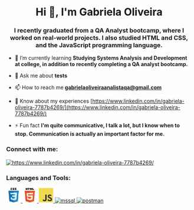 <h1 align="center">Hi 👋, I'm Gabriela Oliveira</h1>
<h3 align="center">I recently graduated from a QA Analyst bootcamp, where I worked on real-world projects. I also studied HTML and CSS, and the JavaScript programming language.</h3>

- 🌱 I’m currently learning **Studying Systems Analysis and Development at college, in addition to recently completing a QA analyst bootcamp.**

- 💬 Ask me about **tests**

- 📫 How to reach me **gabrielaoliveiraanalistaqa@gmail.com**

- 📄 Know about my experiences [https://www.linkedin.com/in/gabriela-oliveira-7787b4269/](https://www.linkedin.com/in/gabriela-oliveira-7787b4269/)

- ⚡ Fun fact **I'm quite communicative, I talk a lot, but I know when to stop. Communication is actually an important factor for me.**

<h3 align="left">Connect with me:</h3>
<p align="left">
<a href="https://linkedin.com/in/https://www.linkedin.com/in/gabriela-oliveira-7787b4269/" target="blank"><img align="center" src="https://raw.githubusercontent.com/rahuldkjain/github-profile-readme-generator/master/src/images/icons/Social/linked-in-alt.svg" alt="https://www.linkedin.com/in/gabriela-oliveira-7787b4269/" height="30" width="40" /></a>
</p>

<h3 align="left">Languages and Tools:</h3>
<p align="left"> <a href="https://www.w3schools.com/css/" target="_blank" rel="noreferrer"> <img src="https://raw.githubusercontent.com/devicons/devicon/master/icons/css3/css3-original-wordmark.svg" alt="css3" width="40" height="40"/> </a> <a href="https://www.w3.org/html/" target="_blank" rel="noreferrer"> <img src="https://raw.githubusercontent.com/devicons/devicon/master/icons/html5/html5-original-wordmark.svg" alt="html5" width="40" height="40"/> </a> <a href="https://developer.mozilla.org/en-US/docs/Web/JavaScript" target="_blank" rel="noreferrer"> <img src="https://raw.githubusercontent.com/devicons/devicon/master/icons/javascript/javascript-original.svg" alt="javascript" width="40" height="40"/> </a> <a href="https://www.microsoft.com/en-us/sql-server" target="_blank" rel="noreferrer"> <img src="https://www.svgrepo.com/show/303229/microsoft-sql-server-logo.svg" alt="mssql" width="40" height="40"/> </a> <a href="https://postman.com" target="_blank" rel="noreferrer"> <img src="https://www.vectorlogo.zone/logos/getpostman/getpostman-icon.svg" alt="postman" width="40" height="40"/> </a> </p>